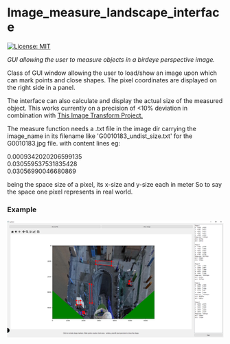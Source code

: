 # Image_measure_landscape_interface
[![License: MIT](https://img.shields.io/badge/License-MIT-yellow.svg)](https://opensource.org/licenses/MIT)


_GUI allowing the user to measure objects in a birdeye perspective image._


Class of GUI window allowing the user to load/show an image
upon which can mark points and close shapes.
The pixel coordinates are displayed on the right side in a panel.

The interface can also calculate and display the actual size of the measured object.
This works currently on a precision of <10% deviation in combination with [This Image Transform Project.](https://github.com/KonradSch98/GoPro_Image_Birdeye_Perspective_Transform_and_Undistort)

The measure function needs a .txt file in the image dir carrying the image_name in its filename
like 'G0010183_undist_size.txt' for the G0010183.jpg file.
with content lines eg:

0.0009342020206599135 <br />
0.030559537531835428 <br />
0.03056990046680869 <br />

being the space size of a pixel, its x-size and y-size each in meter
So to say the space one pixel represents in real world.


### Example
<img src="example.png">

